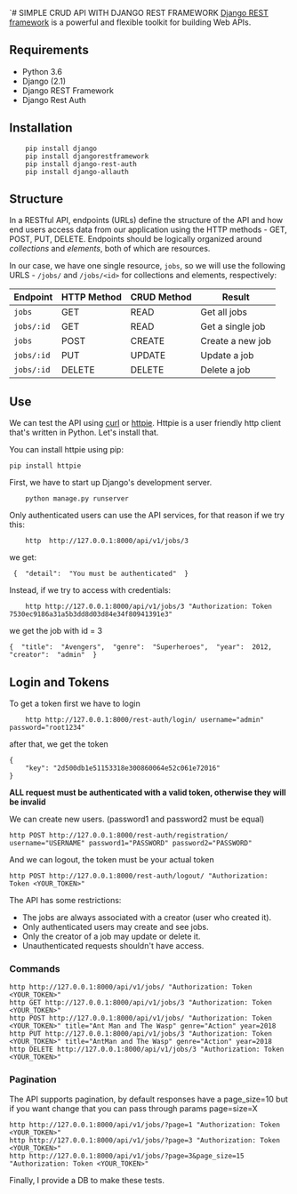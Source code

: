 `# SIMPLE CRUD API WITH DJANGO REST FRAMEWORK
[Django REST framework](http://www.django-rest-framework.org/) is a powerful and flexible toolkit for building Web APIs.

## Requirements
- Python 3.6
- Django (2.1)
- Django REST Framework
- Django Rest Auth

## Installation
```
	pip install django
	pip install djangorestframework
	pip install django-rest-auth
	pip install django-allauth
```

## Structure
In a RESTful API, endpoints (URLs) define the structure of the API and how end users access data from our application using the HTTP methods - GET, POST, PUT, DELETE. Endpoints should be logically organized around _collections_ and _elements_, both of which are resources.

In our case, we have one single resource, `jobs`, so we will use the following URLS - `/jobs/` and `/jobs/<id>` for collections and elements, respectively:

Endpoint |HTTP Method | CRUD Method | Result
-- | -- |-- |--
`jobs` | GET | READ | Get all jobs
`jobs/:id` | GET | READ | Get a single job
`jobs`| POST | CREATE | Create a new job
`jobs/:id` | PUT | UPDATE | Update a job
`jobs/:id` | DELETE | DELETE | Delete a job

## Use
We can test the API using [curl](https://curl.haxx.se/) or [httpie](https://github.com/jakubroztocil/httpie#installation). Httpie is a user friendly http client that's written in Python. Let's install that.

You can install httpie using pip:
```
pip install httpie
```

First, we have to start up Django's development server.
```
	python manage.py runserver
```
Only authenticated users can use the API services, for that reason if we try this:
```
	http  http://127.0.0.1:8000/api/v1/jobs/3
```
we get:
```
 {  "detail":  "You must be authenticated"  }
```
Instead, if we try to access with credentials:
```
	http http://127.0.0.1:8000/api/v1/jobs/3 "Authorization: Token 7530ec9186a31a5b3dd8d03d84e34f80941391e3"
```
we get the job with id = 3
```
{  "title":  "Avengers",  "genre":  "Superheroes",  "year":  2012,  "creator":  "admin"  }
```

## Login and Tokens

To get a token first we have to login
```
	http http://127.0.0.1:8000/rest-auth/login/ username="admin" password="root1234"
```
after that, we get the token
```
{
    "key": "2d500db1e51153318e300860064e52c061e72016"
}
```
**ALL request must be authenticated with a valid token, otherwise they will be invalid**

We can create new users. (password1 and password2 must be equal)
```
http POST http://127.0.0.1:8000/rest-auth/registration/ username="USERNAME" password1="PASSWORD" password2="PASSWORD"
```
And we can logout, the token must be your actual token
```
http POST http://127.0.0.1:8000/rest-auth/logout/ "Authorization: Token <YOUR_TOKEN>" 
```

The API has some restrictions:
-   The jobs are always associated with a creator (user who created it).
-   Only authenticated users may create and see jobs.
-   Only the creator of a job may update or delete it.
-   Unauthenticated requests shouldn't have access.

### Commands
```
http http://127.0.0.1:8000/api/v1/jobs/ "Authorization: Token <YOUR_TOKEN>"
http GET http://127.0.0.1:8000/api/v1/jobs/3 "Authorization: Token <YOUR_TOKEN>"
http POST http://127.0.0.1:8000/api/v1/jobs/ "Authorization: Token <YOUR_TOKEN>" title="Ant Man and The Wasp" genre="Action" year=2018
http PUT http://127.0.0.1:8000/api/v1/jobs/3 "Authorization: Token <YOUR_TOKEN>" title="AntMan and The Wasp" genre="Action" year=2018
http DELETE http://127.0.0.1:8000/api/v1/jobs/3 "Authorization: Token <YOUR_TOKEN>"
```

### Pagination
The API supports pagination, by default responses have a page_size=10 but if you want change that you can pass through params page=size=X
```
http http://127.0.0.1:8000/api/v1/jobs/?page=1 "Authorization: Token <YOUR_TOKEN>"
http http://127.0.0.1:8000/api/v1/jobs/?page=3 "Authorization: Token <YOUR_TOKEN>"
http http://127.0.0.1:8000/api/v1/jobs/?page=3&page_size=15 "Authorization: Token <YOUR_TOKEN>"
```

Finally, I provide a DB to make these tests.

